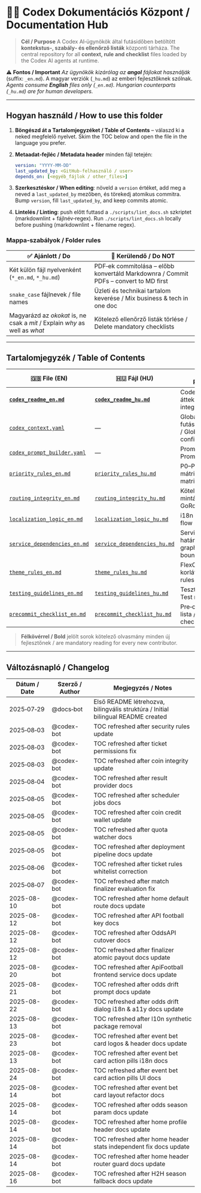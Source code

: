 # 🧑‍💻 Codex Dokumentációs Központ / Documentation Hub

> **Cél / Purpose**
> A Codex AI‑ügynökök által futásidőben betöltött **kontekstus‑, szabály‑ és ellenőrző listák** központi tárháza.
> The central repository for all **context, rule and checklist** files loaded by the Codex AI agents at runtime.

⚠️ **Fontos / Important**
*Az ügynökök kizárólag az **angol** fájlokat használják* (suffix: `_en.md`). A magyar verziók (`_hu.md`) az emberi fejlesztőknek szólnak.
*Agents consume **English** files only (`_en.md`). Hungarian counterparts (`_hu.md`) are for human developers.*

---

## Hogyan használd / How to use this folder

1. **Böngészd át a Tartalomjegyzéket / Table of Contents** – válaszd ki a neked megfelelő nyelvet.
   Skim the TOC below and open the file in the language you prefer.
2. **Metaadat‑fejléc / Metadata header** minden fájl tetején:

   ```yaml
   version: "YYYY-MM-DD"
   last_updated_by: <GitHub‑felhasználó / user>
   depends_on: [<egyéb_fájlok / other_files>]
   ```

3. **Szerkesztéskor / When editing**: növeld a `version` értéket, add meg a neved a `last_updated_by` mezőben, és törekedj atomikus commitra.
   Bump `version`, fill `last_updated_by`, and keep commits atomic.
4. **Lintelés / Linting**: push előtt futtasd a `./scripts/lint_docs.sh` szkriptet (markdownlint + fájlnév‑regex).
   Run `./scripts/lint_docs.sh` locally before pushing (markdownlint + filename regex).

### Mappa‑szabályok / Folder rules

| ✅ Ajánlott / Do                                                             | 🚫 Kerülendő / Do NOT                                                                |
| --------------------------------------------------------------------------- | ------------------------------------------------------------------------------------ |
| Két külön fájl nyelvenként (`*_en.md`, `*_hu.md`)                           | PDF‑ek commitolása – előbb konvertáld Markdownra / Commit PDFs – convert to MD first |
| `snake_case` fájlnevek / file names                                         | Üzleti és technikai tartalom keverése / Mix business & tech in one doc               |
| Magyarázd az *okokat* is, ne csak a *mit* / Explain *why* as well as *what* | Kötelező ellenőrző listák törlése / Delete mandatory checklists                      |

---

## Tartalomjegyzék / Table of Contents

| 🇬🇧 File (EN)                                             | 🇭🇺 Fájl (HU)                                             | Purpose / Rendeltetés                                         |
| ---------------------------------------------------------- | ---------------------------------------------------------- | ------------------------------------------------------------- |
| **[`codex_readme_en.md`](codex_readme_en.md)**             | **[`codex_readme_hu.md`](codex_readme_hu.md)**             | Codex‑integráció áttekintése / Codex integration overview     |
| [`codex_context.yaml`](codex_context.yaml)                 | —                                                          | Globális futásidő‑konfiguráció / Global runtime configuration |
| [`codex_prompt_builder.yaml`](codex_prompt_builder.yaml)   | —                                                          | Prompt sablonok / Prompt templates                            |
| [`priority_rules_en.md`](priority_rules_en.md)             | [`priority_rules_hu.md`](priority_rules_hu.md)             | P0–P3 súlyossági mátrix / Severity matrix                     |
| [`routing_integrity_en.md`](routing_integrity_en.md)       | [`routing_integrity_hu.md`](routing_integrity_hu.md)       | Kötelező GoRouter minták / Mandatory GoRouter patterns        |
| [`localization_logic_en.md`](localization_logic_en.md)     | [`localization_logic_hu.md`](localization_logic_hu.md)     | i18n folyamat / i18n flow                                     |
| [`service_dependencies_en.md`](service_dependencies_en.md) | [`service_dependencies_hu.md`](service_dependencies_hu.md) | Service‑gráf és DI határok / Service graph & DI boundaries    |
| [`theme_rules_en.md`](theme_rules_en.md)                   | [`theme_rules_hu.md`](theme_rules_hu.md)                   | FlexColorScheme korlátok / Theme rules                        |
| [`testing_guidelines_en.md`](testing_guidelines_en.md)     | [`testing_guidelines_hu.md`](testing_guidelines_hu.md)     | Tesztminimumok / Test minimums                                |
| [`precommit_checklist_en.md`](precommit_checklist_en.md)   | [`precommit_checklist_hu.md`](precommit_checklist_hu.md)   | Pre‑commit ellenőrző lista / Pre‑commit checklist             |

> **Félkövérrel / Bold** jelölt sorok kötelező olvasmány minden új fejlesztőnek / are mandatory reading for every new contributor.

---

## Változásnapló / Changelog

| Dátum / Date | Szerző / Author | Megjegyzés / Notes                                                               |
| ------------ | --------------- | -------------------------------------------------------------------------------- |
| 2025‑07‑29   | @docs‑bot       | Első README létrehozva, bilingvális struktúra / Initial bilingual README created |
| 2025‑08‑03   | @codex-bot      | TOC refreshed after security rules update                                       |
| 2025‑08‑03   | @codex-bot      | TOC refreshed after ticket permissions fix                                      |
| 2025‑08‑03   | @codex-bot      | TOC refreshed after coin integrity update                                       |
| 2025‑08‑04   | @codex-bot      | TOC refreshed after result provider docs                                       |
| 2025‑08‑05   | @codex-bot      | TOC refreshed after scheduler jobs docs                                      |
| 2025‑08‑05   | @codex-bot      | TOC refreshed after coin credit wallet update                                 |
| 2025‑08‑05   | @codex-bot      | TOC refreshed after quota watcher docs                                        |
| 2025‑08‑05   | @codex-bot      | TOC refreshed after deployment pipeline docs update                           |
| 2025‑08‑06   | @codex-bot      | TOC refreshed after ticket rules whitelist correction                         |
| 2025‑08‑07   | @codex-bot      | TOC refreshed after match finalizer evaluation fix                            |
| 2025-08-10   | @codex-bot      | TOC refreshed after home default route docs update                            |
| 2025-08-12   | @codex-bot      | TOC refreshed after API football key docs                                      |
| 2025-08-12   | @codex-bot      | TOC refreshed after OddsAPI cutover docs                                      |
| 2025-08-12   | @codex-bot      | TOC refreshed after finalizer atomic payout docs update                       |
| 2025-08-20   | @codex-bot      | TOC refreshed after ApiFootball frontend service docs update                  |
| 2025-08-21   | @codex-bot      | TOC refreshed after odds drift prompt docs update                              |
| 2025-08-22   | @codex-bot      | TOC refreshed after odds drift dialog i18n & a11y docs update                  |
| 2025-08-13   | @codex-bot      | TOC refreshed after l10n synthetic package removal                             |
| 2025-08-23   | @codex-bot      | TOC refreshed after event bet card logos & header docs update                  |
| 2025-08-13   | @codex-bot      | TOC refreshed after event bet card action pills i18n docs                      |
| 2025-08-24   | @codex-bot      | TOC refreshed after event bet card action pills UI docs                        |
| 2025-08-14   | @codex-bot      | TOC refreshed after event bet card layout refactor docs                        |
| 2025-08-14   | @codex-bot      | TOC refreshed after odds season param docs update                              |
| 2025-08-14   | @codex-bot      | TOC refreshed after home profile header docs update                            |
| 2025-08-14   | @codex-bot      | TOC refreshed after home header stats independent fix docs update              |
| 2025-08-14   | @codex-bot      | TOC refreshed after home header router guard docs update                       |
| 2025-08-16   | @codex-bot      | TOC refreshed after H2H season fallback docs update                            |
